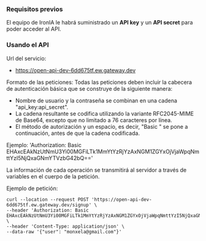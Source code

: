 ### Requisitos previos
El equipo de IronIA le habrá suministrado un **API key** y un **API secret** para poder acceder al API.

### Usando el API
Url del servicio:
* https://open-api-dev-6dd675tf.ew.gateway.dev

Formato de las peticiones:
Todas las peticiones deben incluir la cabecera de autenticación básica que se construye de la siguiente manera:
* Nombre de usuario y la contraseña se combinan en una cadena "api_key:api_secret".
* La cadena resultante se codifica utilizando la variante RFC2045-MIME de Base64, excepto que no limitado a 76 caracteres por línea.​
* El método de autorización y un espacio, es decir, "Basic " se pone a continuación, antes de que la cadena codificada.

Ejemplo:
'Authorization: Basic EHAxcEAkNzUtNmU3Yi00MGFiLTk1MmYtYzRjYzAxNGM1ZGYxOjVjaWpqNmttYzI5NjQxaGNmYTVzbG42bQ=='

La información de cada operación se transmitirá al servidor a través de variables en el cuerpo de la petición.

Ejemplo de petición:
```
curl --location --request POST 'https://open-api-dev-6dd675tf.ew.gateway.dev/signup' \
--header 'Authorization: Basic EHAxcEAkNzUtNmU3Yi00MGFiLTk1MmYtYzRjYzAxNGM1ZGYxOjVjaWpqNmttYzI5NjQxaGNmYTVzbG42bQ==' \
--header 'Content-Type: application/json' \
--data-raw '{"user": "monxela@gmail.com"}'
```
